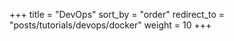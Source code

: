 +++
title = "DevOps"
sort_by = "order"
redirect_to = "posts/tutorials/devops/docker"
weight = 10
+++
